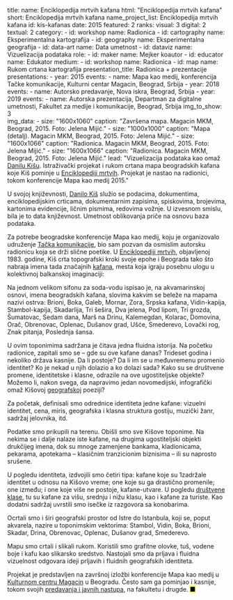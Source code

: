 title: 
    name: Enciklopedija mrtvih kafana
    html: "Enciklopedija mrtvih kafana"
    short: Enciklopedija mrtvih kafana
    name_project_list: Enciklopedija mrtvih kafana
id: kis-kafanas
date: 2015
featured: 2
ranks:
    visual: 3
    digital: 2
    textual: 2
category: 
    - id: workshop
      name: Radionica
    - id: cartography
      name: Eksperimentalna kartografija
    - id: geography
      name: Eksperimentalna geografija
    - id: data-art
      name: Data umetnost
    - id: dataviz
      name: Vizuelizacija podataka
role:
    - id: maker
      name: Mejker koautor
    - id: educator
      name: Edukator
medium:
    - id: workshop
      name: Radionica
    - id: map
      name: Rukom crtana kartografija
presentation_title: Radionica + prezentacije
presentations:
    - year: 2015
      events:
        - name: <span class='italic-style'>Mapa kao medij</span>, konferencija Tačke komunikacije, Kulturni centar Magacin, Beograd, Srbija
    - year: 2018
      events:
        - name: <span class='italic-style'>Autorsko predavanje</span>, Nova iskra, Beograd, Srbija
    - year: 2019
      events:
        - name: <span class='italic-style'>Autorska prezentacija</span>, Departman za digitalne umetnosti, Fakultet za medije i komunikacije, Beograd, Srbija
img_to_show: 3       
img_data:
    - size: "1600x1060"
      caption: "Završena mapa. Magacin MKM, Beograd, 2015. Foto: Jelena Mijić."
    - size: "1000x1000"
      caption: "Mapa (detalj). Magacin MKM, Beograd, 2015. Foto: Jelena Mijić."
    - size: "1600x1066"
      caption: "Radionica. Magacin MKM, Beograd, 2015. Foto: Jelena Mijić."
    - size: "1600x1066"
      caption: "Radionica. Magacin MKM, Beograd, 2015. Foto: Jelena Mijić."
lead: "Vizuelizacija podataka kao omaž <a href='https://sh.wikipedia.org/wiki/Danilo_Ki%C5%A1' target='_blank'>Danilu Kišu</a>. Istraživački projekat i rukom crtana mapa beogradskih kafana koje Kiš pominje u <a href='https://memoryoftheworld.org/#/book/cd543663-9929-4b5a-8732-3a06ba6a9ae0' target='_blank'><span class='italic-style'>Enciklopediji mrtvih</span></a>. Projekat je nastao na radionici, tokom konferencije <span class='italic-style'>Mapa kao medij</span> 2015."

U svojoj književnosti, <a href='http://www.kis.org.rs/biografija.htm' target='_blank'>Danilo Kiš</a> služio se podacima, dokumentima, enciklopedijskim crticama, dokumentarnim zapisima, spiskovima, brojevima, kartonima evidencije, ličnim pismima, redovima vožnje. U izvesnom smislu, bila je to <span class='italic-style'>data</span> književnost. Umetnost oblikovanja priče na osnovu baza podataka.   

Za potrebe beogradske konferencije <span class='italic-style'>Mapa kao medij</span>, koju je organizovalo udruženje <a href='http://tackakomunikacije.org/' target='_blank'>Tačka komunikacije</a>, bio sam pozvan da osmislim autorsku radionicu koja se drži slične poetike. U <a href='https://memoryoftheworld.org/#/book/cd543663-9929-4b5a-8732-3a06ba6a9ae0' target='_blank'><span class='italic-style'>Enciklopediji mrtvih</span></a>, objavljenoj 1983. godine, Kiš crta <span class='italic-style'>topografski kroki</span> svoje epohe i Beograda tako što nabraja imena tada značajnih <a href='https://en.wikipedia.org/wiki/Kafana' target='_blank'>kafana</a>, mesta koja igraju posebnu ulogu u kolektivnoj balkanskoj imaginaciji:

<div class='quoted-text padding-right-fixed2 tiny-quote-style'><p>Na jednom velikom sifonu za soda-vodu ispisao je, na akvamarinskoj osnovi, imena beogradskih kafana, slovima kakvim se beleže na mapama nazivi ostrva: Brioni, Boka, Galeb, Mornar, Zora, Srpska kafana, Vidin-kapija, Stambol-kapija, Skadarlija, Tri šešira, Dva jelena, Pod lipom, Tri grozda, Šumatovac, Sedam dana, Marš na Drinu, Kalemegdan, Kolarac, Domovina, Orač, Obrenovac, Oplenac, Dušanov grad, Ušće, Smederevo, Lovački rog, Znak pitanja, Poslednja šansa.</p></div>

U ovim toponimima sadržana je čitava jedna fluidna istorija. Na početku radionice, zapitali smo se – gde su ove kafane danas? Trideset godina i nekoliko država kasnije. Da li postoje? Da li im se u međuvremenu promenio identitet? Ko je nekad u njih dolazio a ko dolazi sada? Kako su se društvene promene, identitetske i klasne, odrazile na ove ugostiteljske objekte? Možemo li, nakon svega, da napravimo jedan novomedijski, infografički omaž Kišovoj <a href='/rad/projekti/category/geography'>geografskoj</a> poeziji?

Za početak, definisali smo odrednice identiteta jedne kafane: vizuelni identitet, cena, miris, geografska i klasna struktura gostiju, muzički žanr, sadržaj jelovnika, itd.

Podatke smo prikupili na terenu. Obišli smo sve Kišove toponime. Na nekima se i dalje nalaze iste kafane, na drugima ugostiteljski objekti drukčijeg imena, dok su mnoge zamenjene bankama, kladionicama, pekarama, apotekama – klasičnim tranzicionim biznisima – ili su naprosto srušene.

U pogledu identiteta, izdvojili smo četiri tipa: kafane koje su 
1zadržale identitet u odnosu na Kišovo vreme; one koje su ga drastično promenile; one između; i one koje više ne postoje, <span class='italic-style'>kafane-utvare</span>. U pogledu <a href='https://sh.wikipedia.org/wiki/Dru%C5%A1tvena_klasa' target='_blank'>društvene klase</a>, tu su kafane za višu, srednju i nižu klasu, kao i kafane za turiste. Kao dodatni sadržaj uvrstili smo isečke iz razgovora sa konobarima.

Ocrtali smo i širi geografski prostor od Istre do Istanbula, koji se, poput akvarela, nazire u toponimskim vektorima: Stambol, Vidin, Boka, Brioni, Skadar, Drina, Obrenovac, Oplenac, Dušanov grad, Smederevo.

Mapu smo crtali i slikali rukom. Koristili smo grafitne olovke, tuš, vodene boje i kafu kao slikarsko sredstvo. Nastojali smo da prljava i fluidna vizuelnost odgovara ideji prljavih i fluidnih geografskih identiteta. 

Projekat je predstavljen na završnoj izložbi konferencije <span class='italic-style'>Mapa kao medij</span> u <a href='https://kcmagacin.org/' target='_blank'>Kulturnom centru Magacin</a> u Beogradu. Često sam ga pominjao i kasnije, tokom svojih <a href='/rad/nastupi'>predavanja i javnih nastupa</a>, na fakultetu i drugde. <mark>&#9632;</mark>
